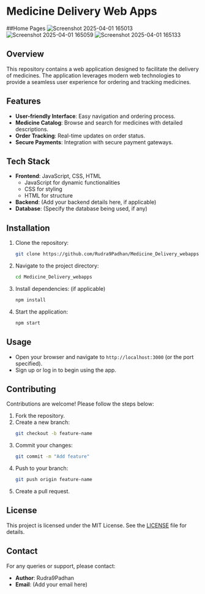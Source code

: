 # Medicine Delivery Web Apps
##Home Pages
![Screenshot 2025-04-01 165013](https://github.com/user-attachments/assets/29f4a49a-761d-4efb-ba06-74b0ea20c025)
![Screenshot 2025-04-01 165059](https://github.com/user-attachments/assets/bf674079-08ca-4c94-a929-b7a573319846)
![Screenshot 2025-04-01 165133](https://github.com/user-attachments/assets/6c1dea50-96fc-4d7d-a4fe-25a65b338ee4)


## Overview
This repository contains a web application designed to facilitate the delivery of medicines. The application leverages modern web technologies to provide a seamless user experience for ordering and tracking medicines.

## Features
- **User-friendly Interface**: Easy navigation and ordering process.
- **Medicine Catalog**: Browse and search for medicines with detailed descriptions.
- **Order Tracking**: Real-time updates on order status.
- **Secure Payments**: Integration with secure payment gateways.
  
## Tech Stack
- **Frontend**: JavaScript, CSS, HTML
   - JavaScript for dynamic functionalities
   - CSS for styling
   - HTML for structure
- **Backend**: (Add your backend details here, if applicable)
- **Database**: (Specify the database being used, if any)

## Installation
1. Clone the repository:
   ```bash
   git clone https://github.com/Rudra9Padhan/Medicine_Delivery_webapps.git
   ```
2. Navigate to the project directory:
   ```bash
   cd Medicine_Delivery_webapps
   ```
3. Install dependencies: (if applicable)
   ```bash
   npm install
   ```
4. Start the application:
   ```bash
   npm start
   ```

## Usage
- Open your browser and navigate to `http://localhost:3000` (or the port specified).
- Sign up or log in to begin using the app.

## Contributing
Contributions are welcome! Please follow the steps below:
1. Fork the repository.
2. Create a new branch:
   ```bash
   git checkout -b feature-name
   ```
3. Commit your changes:
   ```bash
   git commit -m "Add feature"
   ```
4. Push to your branch:
   ```bash
   git push origin feature-name
   ```
5. Create a pull request.

## License
This project is licensed under the MIT License. See the [LICENSE](LICENSE) file for details.

## Contact
For any queries or support, please contact:
- **Author**: Rudra9Padhan
- **Email**: (Add your email here)

